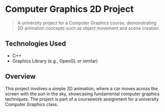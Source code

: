 # Computer Graphics 2D Project
> A university project for a Computer Graphics course, demonstrating 2D animation concepts such as object movement and scene creation.

## Technologies Used
- C++  
- Graphics Library (e.g., OpenGL or similar)  

## Overview
This project involves a simple 2D animation, where a car moves across the screen with the sun in the sky, showcasing fundamental computer graphics techniques. The project is part of a coursework assignment for a university Computer Graphics class.
